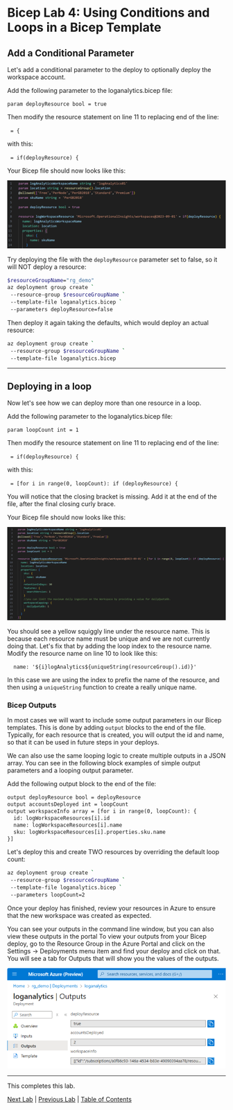 # Bicep Lab 4: Using Conditions and Loops in a Bicep Template

## Add a Conditional Parameter

Let's add a conditional parameter to the deploy to optionally deploy the workspace account.

Add the following parameter to the loganalytics.bicep file:

``` bicep
param deployResource bool = true
```

Then modify the resource statement on line 11 to replacing end of the line:

` = {` 

with this:

` = if(deployResource) {`

Your Bicep file should now looks like this:

![Sample Bicep](img/Conditional_01.png)

Try deploying the file with the `deployResource` parameter set to false, so it will NOT deploy a resource:

``` bash
$resourceGroupName="rg_demo"
az deployment group create `
 --resource-group $resourceGroupName `
 --template-file loganalytics.bicep `
 --parameters deployResource=false
```

Then deploy it again taking the defaults, which would deploy an actual resource:

``` bash
az deployment group create `
 --resource-group $resourceGroupName `
 --template-file loganalytics.bicep
```

---

## Deploying in a loop

Now let's see how we can deploy more than one resource in a loop.

Add the following parameter to the loganalytics.bicep file:

``` bicep
param loopCount int = 1
```

Then modify the resource statement on line 11 to replacing end of the line:

` = if(deployResource) {`

with this:

` = [for i in range(0, loopCount): if (deployResource) {`

You will notice that the closing bracket is missing.  Add it at the end of the file, after the final closing curly brace.

Your Bicep file should now looks like this:

![Bicep Loop](img/Loop_01.png)

You should see a yellow squiggly line under the resource name.  This is because each resource name must be unique and we are not currently doing that.  Let's fix that by adding the loop index to the resource name.  Modify the resource name on line 10 to look like this:

``` bicep
  name: '${i}logAnalytics${uniqueString(resourceGroup().id)}'
```

In this case we are using the index to prefix the name of the resource, and then using a `uniqueString` function to create a really unique name.

### Bicep Outputs

In most cases we will want to include some output parameters in our Bicep templates.  This is done by adding `output` blocks to the end of the file. Typically, for each resource that is created, you will output the id and name, so that it can be used in future steps in your deploys.  

We can also use the same looping logic to create multiple outputs in a JSON array.  You can see in the following block examples of simple output parameters and a looping output parameter.  

Add the following output block to the end of the file:

``` bicep
output deployResource bool = deployResource
output accountsDeployed int = loopCount
output workspaceInfo array = [for i in range(0, loopCount): {
  id: logWorkspaceResources[i].id
  name: logWorkspaceResources[i].name
  sku: logWorkspaceResources[i].properties.sku.name
}]
```

Let's deploy this and create TWO resources by overriding the default loop count:

``` bash
az deployment group create `
 --resource-group $resourceGroupName `
 --template-file loganalytics.bicep `
 --parameters loopCount=2
```

Once your deploy has finished, review your resources in Azure to ensure that the new workspace was created as expected.

You can see your outputs in the command line window, but you can also view these outputs in the portal To view your outputs from your Bicep deploy, go to the Resource Group in the Azure Portal and click on the Settings -> Deployments menu item and find your deploy and click on that.  You will see a tab for Outputs that will show you the values of the outputs.

![Bicep Outputs](img/Outputs_01.png)

<!-- ------------------------------------------------------------------------------------------ -->
---

This completes this lab.

[Next Lab](../05_Migrate_to_Bicep/readme.md) | [Previous Lab](../03_Parameters/readme.md) | [Table of Contents](./readme.md)
